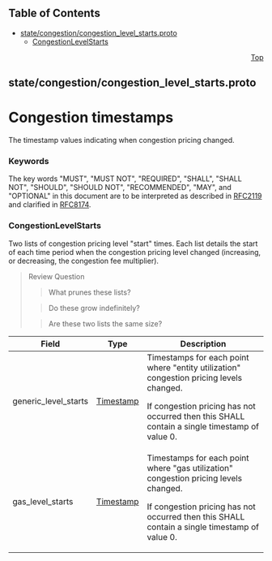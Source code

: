 ## Table of Contents

- [state/congestion/congestion_level_starts.proto](#state_congestion_congestion_level_starts-proto)
    - [CongestionLevelStarts](#proto-CongestionLevelStarts)
  



<a name="state_congestion_congestion_level_starts-proto"></a>
<p align="right"><a href="#top">Top</a></p>

## state/congestion/congestion_level_starts.proto
# Congestion timestamps
The timestamp values indicating when congestion pricing changed.


### Keywords
The key words "MUST", "MUST NOT", "REQUIRED", "SHALL", "SHALL NOT",
"SHOULD", "SHOULD NOT", "RECOMMENDED", "MAY", and "OPTIONAL" in this
document are to be interpreted as described in [RFC2119](https://www.ietf.org/rfc/rfc2119)
and clarified in [RFC8174](https://www.ietf.org/rfc/rfc8174).


<a name="proto-CongestionLevelStarts"></a>

### CongestionLevelStarts
Two lists of congestion pricing level "start" times. Each list details the
start of each time period when the congestion pricing level changed
(increasing, or decreasing, the congestion fee multiplier).

> Review Question
>> What prunes these lists?
>
>> Do these grow indefinitely?
>
>> Are these two lists the same size?


| Field | Type | Description |
| ----- | ---- | ----------- |
| generic_level_starts | [Timestamp](#proto-Timestamp) | Timestamps for each point where "entity utilization" congestion pricing levels changed. <p> If congestion pricing has not occurred then this SHALL contain a single timestamp of value 0. |
| gas_level_starts | [Timestamp](#proto-Timestamp) | Timestamps for each point where "gas utilization" congestion pricing levels changed. <p> If congestion pricing has not occurred then this SHALL contain a single timestamp of value 0. |





 <!-- end messages -->

 <!-- end enums -->

 <!-- end HasExtensions -->

 <!-- end services -->



